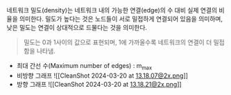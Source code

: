 네트워크 밀도(density)는 네트워크 내의 가능한 연결(edge)의 수 대비 실제 연결의 비율을 의미한다.
밀도가 높다는 것은 노드들이 서로 밀접하게 연결되어 있음을 의미하며, 낮은 밀도는 연결이 상대적으로 드물다는 것을 의미한다.
>밀도는 0과 1사이의 값으로 표현되며, 1에 가까울수록 네트워크의 연결이 더 밀접함을 나타냄.

- 최대 간선 수(Maximum number of edges) : m<sub>max<sub>
- 비방향 그래프
![[CleanShot 2024-03-20 at 13.18.07@2x.png]]
- 방향 그래프
![[CleanShot 2024-03-20 at 13.18.21@2x.png]]
